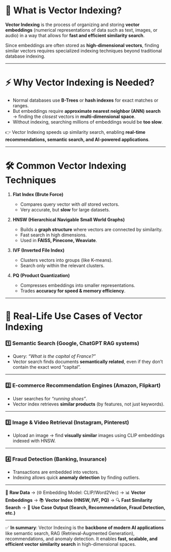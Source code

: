 # 📌 What is **Vector Indexing**?

**Vector Indexing** is the process of organizing and storing **vector embeddings** (numerical representations of data such as text, images, or audio) in a way that allows for **fast and efficient similarity search**.

Since embeddings are often stored as **high-dimensional vectors**, finding similar vectors requires specialized indexing techniques beyond traditional database indexing.

---

# ⚡ Why Vector Indexing is Needed?

* Normal databases use **B-Trees** or **hash indexes** for exact matches or ranges.
* But embeddings require **approximate nearest neighbor (ANN) search** → finding the *closest* vectors in **multi-dimensional space**.
* Without indexing, searching millions of embeddings would be **too slow**.

👉 Vector Indexing speeds up similarity search, enabling **real-time recommendations, semantic search, and AI-powered applications**.

---

# 🛠️ Common Vector Indexing Techniques

1. **Flat Index (Brute Force)**

   * Compares query vector with *all* stored vectors.
   * Very accurate, but **slow** for large datasets.

2. **HNSW (Hierarchical Navigable Small World Graphs)**

   * Builds a **graph structure** where vectors are connected by similarity.
   * Fast search in high dimensions.
   * Used in **FAISS, Pinecone, Weaviate**.

3. **IVF (Inverted File Index)**

   * Clusters vectors into groups (like K-means).
   * Search only within the relevant clusters.

4. **PQ (Product Quantization)**

   * Compresses embeddings into smaller representations.
   * Trades **accuracy for speed & memory efficiency**.

---

# 🎯 Real-Life Use Cases of Vector Indexing

### 1️⃣ **Semantic Search (Google, ChatGPT RAG systems)**

* Query: *“What is the capital of France?”*
* Vector search finds documents **semantically related**, even if they don’t contain the exact word “capital”.

---

### 2️⃣ **E-commerce Recommendation Engines (Amazon, Flipkart)**

* User searches for *“running shoes”*.
* Vector index retrieves **similar products** (by features, not just keywords).

---

### 3️⃣ **Image & Video Retrieval (Instagram, Pinterest)**

* Upload an image → find **visually similar** images using CLIP embeddings indexed with HNSW.

---

### 4️⃣ **Fraud Detection (Banking, Insurance)**

* Transactions are embedded into vectors.
* Indexing allows quick **anomaly detection** by finding outliers.

---

🔢 **Raw Data** → (🌐 Embedding Model: CLIP/Word2Vec) → 📊 **Vector Embeddings**
→ 📚 **Vector Index (HNSW, IVF, PQ)** → 🔍 **Fast Similarity Search**
→ 🎯 **Use Case Output (Search, Recommendation, Fraud Detection, etc.)**

---

✅ **In summary**:
Vector Indexing is the **backbone of modern AI applications** like semantic search, RAG (Retrieval-Augmented Generation), recommendations, and anomaly detection. It enables **fast, scalable, and efficient vector similarity search** in high-dimensional spaces.
